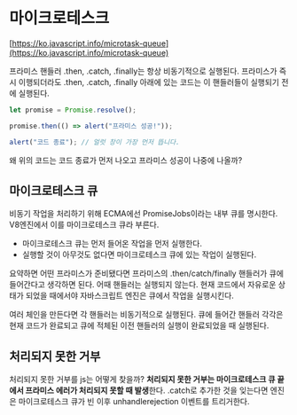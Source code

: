 # 마이크로테스크

[https://ko.javascript.info/microtask-queue](https://ko.javascript.info/microtask-queue)

프라미스 핸들러 .then, .catch, .finally는 항상 비동기적으로 실행된다. 프라미스가 즉시 이행되더라도 .then, .catch, .finally 아래에 있는 코드는 이 핸들러들이 실행되기 전에 실행된다. 

```js
let promise = Promise.resolve();

promise.then(() => alert("프라미스 성공!"));

alert("코드 종료"); // 얼럿 창이 가장 먼저 뜹니다.
```

왜 위의 코드는 코드 종료가 먼저 나오고 프라미스 성공이 나중에 나올까? 

## 마이크로테스크 큐

비동기 작업을 처리하기 위해 ECMA에선 PromiseJobs이라는 내부 큐를 명시한다. V8엔진에서 이를 마이크로테스크 큐라 부른다. 

* 마이크로테스크 큐는 먼저 들어온 작업을 먼저 실행한다. 
* 실행할 것이 아무것도 없다면 마이크로테스크 큐에 있는 작업이 실행된다. 

요약하면 어떤 프라미스가 준비됐다면 프라미스의 .then/catch/finally 핸들러가 큐에 들어간다고 생각하면 된다. 어때 핸들러는 실행되지 않는다. 현재 코드에서 자유로운 상태가 되었을 때에서야 자바스크립트 엔진은 큐에서 작업을 실행시킨다. 

여러 체인을 만든다면 각 핸들러는 비동기적으로 실행된다. 큐에 들어간 핸들러 각각은 현재 코드가 완료되고 큐에 적체된 이전 핸들러의 실행이 완료되었을 때 실행된다. 

## 처리되지 못한 거부

처리되지 못한 거부를 js는 어떻게 찾을까? **처리되지 못한 거부는 마이크로테스크 큐 끝에서 프라미스 에러가 처리되지 못할 때 발생**한다. .catch로 추가한 것을 잊는다면 엔진은 마이크로테스크 큐가 빈 이후 unhandlerejection 이벤트를 트리거한다. 